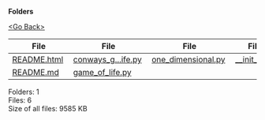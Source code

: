 **Folders**

[&lt;Go Back&gt;](../right.html)

<table><thead><tr class="header"><th><strong>File</strong></th><th><strong>File</strong></th><th><strong>File</strong></th><th><strong>File</strong></th></tr></thead><tbody><tr class="odd"><td><a href="README.html">README.html</a> </td><td><a href="conways_game_of_life.py">conways_g...ife.py</a> </td><td><a href="one_dimensional.py">one_dimensional.py</a> </td><td><a href="__init__.py">__init__.py</a> </td></tr><tr class="even"><td><a href="README.md">README.md</a> </td><td><a href="game_of_life.py">game_of_life.py</a> </td><td></td><td></td></tr></tbody></table>

Folders: 1  
Files: 6  
Size of all files: 9585 KB

